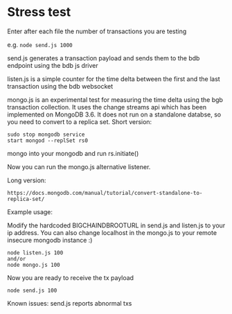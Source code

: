 # Stress test

Enter after each file the number of transactions you are testing

e.g.
```node send.js 1000```

send.js generates a transaction payload and sends them to the bdb endpoint using the bdb js driver

listen.js is a simple counter for the time delta between the first and the last transaction using the bdb websocket

mongo.js is an experimental test for measuring the time delta using the bgb transaction collection. It uses the change streams api which has been implemented on MongoDB 3.6. It does not run on a standalone databse, so you need to convert to a replica set. Short version:

```
sudo stop mongodb service
start mongod --replSet rs0
```

mongo into your mongodb and run rs.initiate()

Now you can run the mongo.js alternative listener.

Long version:

```https://docs.mongodb.com/manual/tutorial/convert-standalone-to-replica-set/```

Example usage:

Modify the hardcoded BIGCHAINDBROOTURL in send.js and listen.js to your ip address. You can also change localhost in the mongo.js to your remote insecure mongodb instance :)

```
node listen.js 100 
and/or
node mongo.js 100
```
Now you are ready to receive the tx payload
```
node send.js 100
```


Known issues:
send.js reports abnormal txs
